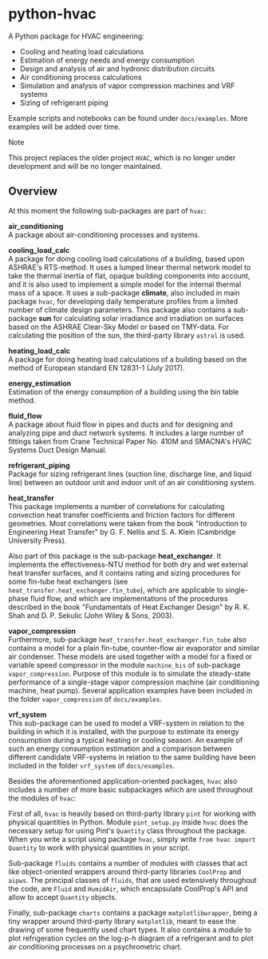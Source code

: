# python-hvac

A Python package for HVAC engineering:
- Cooling and heating load calculations
- Estimation of energy needs and energy consumption
- Design and analysis of air and hydronic distribution circuits
- Air conditioning process calculations
- Simulation and analysis of vapor compression machines and VRF systems
- Sizing of refrigerant piping

Example scripts and notebooks can be found under `docs/examples`. More examples
will be added over time.

> [!NOTE]
> This project replaces the older project `HVAC`, which is no longer under 
> development and will be no longer maintained.

## Overview
At this moment the following sub-packages are part of `hvac`:

**air_conditioning**<br>
A package about air-conditioning processes and systems.

**cooling_load_calc**<br>
A package for doing cooling load calculations of a building, based upon ASHRAE's
RTS-method. It uses a lumped linear thermal network model to take the thermal 
inertia of flat, opaque building components into account, and it is also used to
implement a simple model for the internal thermal mass of a space. It uses a 
sub-package **climate**, also included in main package `hvac`, for developing 
daily temperature profiles from a limited number of climate design parameters. 
This package also contains a sub-package **sun** for calculating solar irradiance 
and irradiation on surfaces based on the ASHRAE Clear-Sky Model or based on 
TMY-data. For calculating the position of the sun, the third-party library 
`astral` is used.

**heating_load_calc**<br>
A package for doing heating load calculations of a building based on the method 
of European standard EN 12831-1 (July 2017).

**energy_estimation**<br>
Estimation of the energy consumption of a building using the bin table method.

**fluid_flow**<br>
A package about fluid flow in pipes and ducts and for designing and analyzing 
pipe and duct network systems. It includes a large number of fittings taken 
from Crane Technical Paper No. 410M and SMACNA's HVAC Systems Duct Design Manual.

**refrigerant_piping**<br>
Package for sizing refrigerant lines (suction line, discharge line, and liquid
line) between an outdoor unit and indoor unit of an air conditioning system.

**heat_transfer**<br>
This package implements a number of correlations for calculating convection
heat transfer coefficients and friction factors for different geometries. Most 
correlations were taken from the book "Introduction to Engineering Heat Transfer" 
by G. F. Nellis and S. A. Klein (Cambridge University Press).

Also part of this package is the sub-package **heat_exchanger**. It implements
the effectiveness-NTU method for both dry and wet external heat transfer 
surfaces, and it contains rating and sizing procedures for some 
fin-tube heat exchangers (see `heat_transfer.heat_exchanger.fin_tube`), which 
are applicable to single-phase fluid flow, and which are implementations of 
the procedures described in the book "Fundamentals of Heat Exchanger Design" by 
R. K. Shah and D. P. Sekulic (John Wiley & Sons, 2003).

**vapor_compression**<br>
Furthermore, sub-package `heat_transfer.heat_exchanger.fin_tube` also contains 
a model for a plain fin-tube, counter-flow air evaporator and similar air 
condenser. These models are used together with a model for a fixed or variable 
speed compressor in the module `machine_bis` of sub-package `vapor_compression`. 
Purpose of this module is to simulate the steady-state performance of a 
single-stage vapor compression machine (air conditioning machine, heat pump). 
Several application examples have been included in the folder `vapor_compression` 
of `docs/examples`.

**vrf_system**<br>
This sub-package can be used to model a VRF-system in relation to the building
in which it is installed, with the purpose to estimate its energy consumption
during a typical heating or cooling season. An example of such an energy 
consumption estimation and a comparison between different candidate VRF-systems 
in relation to the same building have been included in the folder `vrf_system` 
of `docs/examples`.

Besides the aforementioned application-oriented packages, `hvac` also includes a 
number of more basic subpackages which are used throughout the modules of 
`hvac`:

First of all, `hvac` is heavily based on third-party library `pint` for
working with physical quantities in Python. Module `pint_setup.py` inside `hvac`
does the necessary setup for using Pint's `Quantity` class throughout the 
package. When you write a script using package `hvac`, simply write `from hvac
import Quantity` to work with physical quantities in your script.

Sub-package `fluids` contains a number of modules with classes that act like
object-oriented wrappers around third-party libraries `CoolProp` and `aipws`. 
The principal classes of `fluids`, that are used extensively throughout 
the code, are `Fluid` and `HumidAir`, which encapsulate CoolProp's API and
allow to accept `Quantity` objects.

Finally, sub-package `charts` contains a package `matplotlibwrapper`, being a 
tiny wrapper around third-party library `matplotlib`, meant to ease the drawing
of some frequently used chart types. It also contains a module to plot 
refrigeration cycles on the log-p-h diagram of a refrigerant and to plot air 
conditioning processes on a psychrometric chart.
